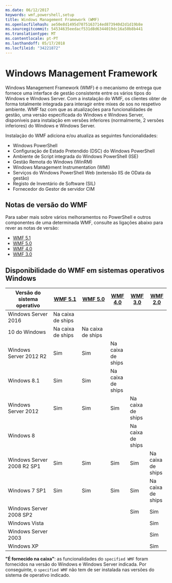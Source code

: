 ```yaml
---
ms.date: 06/12/2017
keywords: wmf,powershell,setup
title: Windows Management Framework (WMF)
ms.openlocfilehash: ae50e8d1495d7075163714ed873940d2d1d19b8e
ms.sourcegitcommit: 54534635eedacf531d8d6344019dc16a50b8b441
ms.translationtype: MT
ms.contentlocale: pt-PT
ms.lasthandoff: 05/17/2018
ms.locfileid: "34221872"
---
```

# <a name="windows-management-framework"></a>Windows Management Framework

Windows Management Framework (WMF) é o mecanismo de entrega que fornece uma interface de gestão consistente entre os vários tipos do Windows e Windows Server.
Com a instalação do WMF, os clientes obter de forma totalmente integrada para interagir entre mixes de sos no respetivo ambiente.
WMF faz com que as atualizações para funcionalidades de gestão, uma versão especificada do Windows e Windows Server, disponíveis para instalação em versões inferiores (normalmente, 2 versões inferiores) do Windows e Windows Server.

Instalação do WMF adiciona e/ou atualiza as seguintes funcionalidades:

- Windows PowerShell
- Configuração de Estado Pretendido (DSC) do Windows PowerShell
- Ambiente de Script integrada do Windows PowerShell (ISE)
- Gestão Remota do Windows (WinRM)
- Windows Management Instrumentation (WMI)
- Serviços do Windows PowerShell Web (extensão IIS de OData da gestão)
- Registo de Inventário de Software (SIL)
- Fornecedor do Gestor de servidor CIM

## <a name="wmf-release-notes"></a>Notas de versão do WMF

Para saber mais sobre vários melhoramentos no PowerShell e outros componentes de uma determinada WMF, consulte as ligações abaixo para rever as notas de versão:

- [WMF 5.1](5.1/release-notes.md)
- [WMF 5.0](5.0/releasenotes.md)
- [WMF 4.0](https://download.microsoft.com/download/3/D/6/3D61D262-8549-4769-A660-230B67E15B25/Windows%20Management%20Framework%204%200%20Release%20Notes.docx)
- [WMF 3.0](https://download.microsoft.com/download/E/7/6/E76850B8-DA6E-4FF5-8CCE-A24FC513FD16/WMF%203%20Release%20Notes.docx)

## <a name="wmf-availability-across-windows-operating-systems"></a>Disponibilidade do WMF em sistemas operativos Windows

| Versão do sistema operativo | [WMF 5.1](https://aka.ms/wmf51download) | [WMF 5.0](https://aka.ms/wmf5download) | [WMF 4.0](https://aka.ms/wmf4download) |  [WMF 3.0](https://aka.ms/wmf3download) | [WMF 2.0](https://aka.ms/wmf2download) |
| ------------------------ | ----------- | ----------- | ----------- | ------------ |  ------------- |
| Windows Server 2016 | Na caixa de ships |  |  |  |  |
| 10 do Windows | Na caixa de ships | Na caixa de ships  | | | |
| Windows Server 2012 R2| Sim | Sim | Na caixa de ships |  |  |
| Windows 8.1 | Sim | Sim |  Na caixa de ships |  |  |
| Windows Server 2012 | Sim | Sim | Sim |  Na caixa de ships | |
| Windows 8 |  |  |  | Na caixa de ships | |
| Windows Server 2008 R2 SP1 | Sim | Sim | Sim |  Sim| Na caixa de ships |
| Windows 7 SP1  | Sim | Sim | Sim | Sim | Na caixa de ships |
| Windows Server 2008 SP2 | | | | Sim | Sim |
| Windows Vista | | | | | Sim |
| Windows Server 2003| | | |  | Sim |
| Windows XP | | | |  | Sim |

**"É fornecido na caixa"**: as funcionalidades do `specified WMF` foram fornecidos na versão do Windows e Windows Server indicada.
Por conseguinte, o `specified WMF` não tem de ser instalada nas versões do sistema de operativo indicado.
